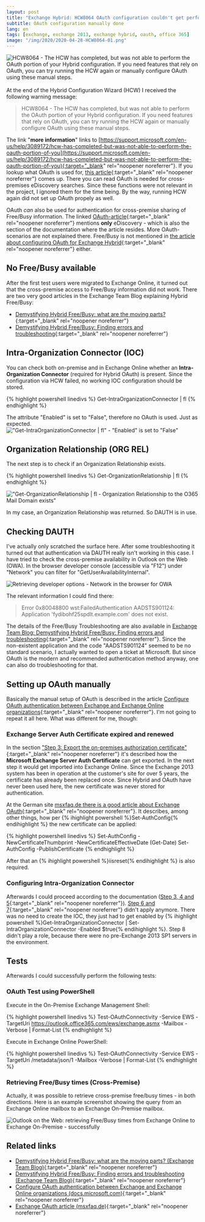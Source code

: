 ```yaml
---
layout: post
title: "Exchange Hybrid: HCW8064 OAuth configuration couldn't get performed"
subtitle: OAuth configuration manually done
lang: en
tags: [exchange, exchange 2013, exchange hybrid, oauth, office 365]
image: "/img/2020/2020-04-28-HCW8064-01.png"
---
```

![HCW8064 - The HCW has completed, but was not able to perform the OAuth portion of your Hybrid configuration. If you need features that rely on OAuth, you can try running the HCW again or manually configure OAuth using these manual steps.](/img/2020/2020-04-28-HCW8064-01.png "HCW8064 - The HCW has completed, but was not able to perform the OAuth portion of your Hybrid configuration. If you need features that rely on OAuth, you can try running the HCW again or manually configure OAuth using these manual steps.") <br /> <br />
At the end of the Hybrid Configuration Wizard (HCW) I received the following warning message:
> HCW8064 - The HCW has completed, but was not able to perform the OAuth portion of your Hybrid configuration. If you need features that rely on OAuth, you can try running the HCW again or manually configure OAuth using these manual steps.

The link "**more information**" links to [https://support.microsoft.com/en-us/help/3089172/hcw-has-completed-but-was-not-able-to-perform-the-oauth-portion-of-you](https://support.microsoft.com/en-us/help/3089172/hcw-has-completed-but-was-not-able-to-perform-the-oauth-portion-of-you){:target="_blank" rel="noopener noreferrer"}. If you lookup what OAuth is used for, [this article](https://docs.microsoft.com/en-us/exchange/using-oauth-authentication-to-support-ediscovery-in-an-exchange-hybrid-deployment-exchange-2013-help?redirectedfrom=MSDN){:target="_blank" rel="noopener noreferrer"} comes up. There you can read OAuth is needed for cross-premises eDiscovery searches. Since these functions were not relevant in the project, I ignored them for the time being. By the way, running HCW again did not set up OAuth propely as well.

OAuth *can* also be used for authentication for cross-premise sharing of Free/Busy information. The linked [OAuth-article](https://docs.microsoft.com/en-us/exchange/using-oauth-authentication-to-support-ediscovery-in-an-exchange-hybrid-deployment-exchange-2013-help?redirectedfrom=MSDN){:target="_blank" rel="noopener noreferrer"} mentions **only** eDiscovery -  which is also the section of the documentation where the article resides. More OAuth-scenarios are not explained there. Free/Busy is not mentioned in [the article about configuring OAuth for Exchange Hybrid](https://docs.microsoft.com/en-us/exchange/configure-oauth-authentication-between-exchange-and-exchange-online-organizations-exchange-2013-help){:target="_blank" rel="noopener noreferrer"} either.

## No Free/Busy available

After the first test users were migrated to Exchange Online, it turned out that the cross-premise access to Free/Busy information did not work. There are two very good articles in the Exchange Team Blog explaining Hybrid Free/Busy:
- [Demystifying Hybrid Free/Busy: what are the moving parts?](https://techcommunity.microsoft.com/t5/exchange-team-blog/demystifying-hybrid-free-busy-what-are-the-moving-parts/ba-p/607704){:target="_blank" rel="noopener noreferrer"}
- [Demystifying Hybrid Free/Busy: Finding errors and troubleshooting](https://techcommunity.microsoft.com/t5/exchange-team-blog/demystifying-hybrid-free-busy-finding-errors-and-troubleshooting/ba-p/607727){:target="_blank" rel="noopener noreferrer"}

## Intra-Organization Connector (IOC)

You can check both on-premise and in Exchange Online whether an **Intra-Organization Connector** (required for Hybrid OAuth) is present. Since the configuration via HCW failed, no working IOC configuration should be stored.

{% highlight powershell linedivs %}
Get-IntraOrganizationConnector | fl
{% endhighlight %}

The attribute "Enabled" is set to "False", therefore no OAuth is used. Just as expected.
!["Get-IntraOrganizationConnector | fl" - "Enabled" is set to "False"](/img/2020/2020-04-28-IOC-01.png "'Get-IntraOrganizationConnector | fl' - 'Enabled' is set to 'False'")

## Organization Relationship (ORG REL)

The next step is to check if an Organization Relationship exists.

{% highlight powershell linedivs %}
Get-OrganizationRelationship | fl
{% endhighlight %}

!["Get-OrganizationRelationship | fl - Organization Relationship to the O365 Mail Domain exists"](/img/2020/2020-04-28-ORG-REL.png "Get-OrganizationRelationship | fl - Organization Relationship to the O365 Mail Domain exists")

In my case, an Organization Relationship was returned. So DAUTH is in use.

## Checking DAUTH

I've actually only scratched the surface here. After some troubleshooting it turned out that authentication via DAUTH really isn't working in this case. I have tried to check the cross-premise availability in Outlook on the Web (OWA). In the browser developer console (accessible via "F12") under "Network" you can filter for "GetUserAvailabilityInternal".

![Retrieving developer options - Network in the browser for OWA](/img/2020/2020-04-28-NetworkConsoleBrowserOWA.png "Retrieving developer options - Network in the browser for OWA")

The relevant information I could find there:

> Error 0x80048800
> wst:FailedAuthentication
> AADSTS901124: Application 'fydibohf25spdlt.example.com' does not exist.

The details of the Free/Busy Troubleshooting are also available in [Exchange Team Blog: Demystifying Hybrid Free/Busy: Finding errors and troubleshooting](https://techcommunity.microsoft.com/t5/exchange-team-blog/demystifying-hybrid-free-busy-finding-errors-and-troubleshooting/ba-p/607727){:target="_blank" rel="noopener noreferrer"}. Since the non-existent application and the code "AADSTS901124" seemed to be no standard scenario, I actually wanted to open a ticket at Microsoft. But since OAuth is the modern and recommended authentication method anyway, one can also do troubleshooting for that.

## Setting up OAuth manually

Basically the manual setup of OAuth is described in the article [Configure OAuth authentication between Exchange and Exchange Online organizations](https://docs.microsoft.com/en-us/exchange/configure-oauth-authentication-between-exchange-and-exchange-online-organizations-exchange-2013-help){:target="_blank" rel="noopener noreferrer"}. I'm not going to repeat it all here. What was different for me, though:

### Exchange Server Auth Certificate expired and renewed

In the section ["Step 3: Export the on-premises authorization certificate"](https://docs.microsoft.com/en-us/exchange/configure-oauth-authentication-between-exchange-and-exchange-online-organizations-exchange-2013-help#step-3-export-the-on-premises-authorization-certificate){:target="_blank" rel="noopener noreferrer"} it's described how the **Microsoft Exchange Server Auth Certificate** can get exported. In the next step it would get imported into Exchange Online. Since the Exchange 2013 system has been in operation at the customer's site for over 5 years, the certificate has already been replaced once. Since Hybrid and OAuth have never been used here, the new certificate was never stored for authentication.

At the German site [msxfaq.de there is a good article about Exchange OAuth](https://www.msxfaq.de/exchange/e2013/exchange_oauth.htm){:target="_blank" rel="noopener noreferrer"}. It describes, among other things, how per {% ihighlight powershell %}Set-AuthConfig{% endihighlight %} the new certificate can be applied:

{% highlight powershell linedivs %}
Set-AuthConfig -NewCertificateThumbprint <myCertThumbprint> -NewCertificateEffectiveDate (Get-Date)
Set-AuthConfig -PublishCertificate
{% endhighlight %}

After that an {% ihighlight powershell %}iisreset{% endihighlight %} is also required.

### Configuring Intra-Organization Connector

Afterwards I could proceed according to the documentation ([Step 3, 4 and 5](https://docs.microsoft.com/en-us/exchange/configure-oauth-authentication-between-exchange-and-exchange-online-organizations-exchange-2013-help#step-3-export-the-on-premises-authorization-certificate){:target="_blank" rel="noopener noreferrer"}). [Step 6 and 7](https://docs.microsoft.com/en-us/exchange/configure-oauth-authentication-between-exchange-and-exchange-online-organizations-exchange-2013-help#step-6-create-an-intraorganizationconnector-from-your-on-premises-organization-to-office-365){:target="_blank" rel="noopener noreferrer"} didn't apply anymore. There was no need to create the IOC, they just had to get enabled by {% ihighlight powershell %}Get-IntraOrganizationConnector | Set-IntraOrganizationConnector -Enabled $true{% endihighlight %}. Step 8 didn't play a role, because there were no pre-Exchange 2013 SP1 servers in the environment.

## Tests

Afterwards I could successfully perform the following tests:

### OAuth Test using PowerShell

Execute in the On-Premise Exchange Management Shell:

{% highlight powershell linedivs %}
Test-OAuthConnectivity -Service EWS -TargetUri https://outlook.office365.com/ews/exchange.asmx -Mailbox <On-Premises Mailbox> -Verbose | Format-List
{% endhighlight %}

Execute in Exchange Online PowerShell:

{% highlight powershell linedivs %}
Test-OAuthConnectivity -Service EWS -TargetUri <external hostname authority of your Exchange On-Premises deployment>/metadata/json/1 -Mailbox <Exchange Online Mailbox> -Verbose | Format-List
{% endhighlight %}

### Retrieving Free/Busy times (Cross-Premise)

Actually, it was possible to retrieve cross-premise free/busy times - in both directions. Here is an example screenshot showing the query from an Exchange Online mailbox to an Exchange On-Premise mailbox.

![Outlook on the Web: retrieving Free/Busy times from Exchange Online to Exchange On-Premise - successfully](/img/2020/2020-04-28-FreeBusy.png "Outlook on the Web: retrieving Free/Busy times from Exchange Online to Exchange On-Premise - successfully")

## Related links

- [Demystifying Hybrid Free/Busy: what are the moving parts? (Exchange Team Blog)](https://techcommunity.microsoft.com/t5/exchange-team-blog/demystifying-hybrid-free-busy-what-are-the-moving-parts/ba-p/607704){:target="_blank" rel="noopener noreferrer"}
- [Demystifying Hybrid Free/Busy: Finding errors and troubleshooting (Exchange Team Blog)](https://techcommunity.microsoft.com/t5/exchange-team-blog/demystifying-hybrid-free-busy-finding-errors-and-troubleshooting/ba-p/607727){:target="_blank" rel="noopener noreferrer"}
- [Configure OAuth authentication between Exchange and Exchange Online organizations (docs.microsoft.com)](https://docs.microsoft.com/en-us/exchange/configure-oauth-authentication-between-exchange-and-exchange-online-organizations-exchange-2013-help){:target="_blank" rel="noopener noreferrer"}
- [Exchange OAuth article (msxfaq.de)](https://www.msxfaq.de/exchange/e2013/exchange_oauth.htm){:target="_blank" rel="noopener noreferrer"}
